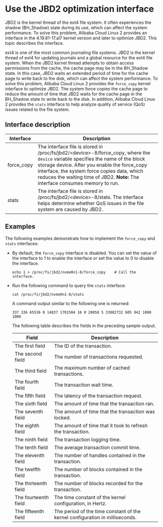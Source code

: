 # Use the JBD2 optimization interface

JBD2 is the kernel thread of the ext4 file system. It often experiences the shadow \(BH\_Shadow\) state during its use, which can affect the system performance. To solve this problem, Alibaba Cloud Linux 2 provides an interface in the 4.19.81-17.al7 kernel version and later to optimize JBD2. This topic describes the interface.

ext4 is one of the most common journaling file systems. JBD2 is the kernel thread of ext4 for updating journals and a global resource for the ext4 file system. When the JBD2 kernel thread attempts to obtain access permissions from the cache, the cache page may be in the BH\_Shadow state. In this case, JBD2 waits an extended period of time for the cache page to write back to the disk, which can affect the system performance. To solve this problem, Alibaba Cloud Linux 2 provides the `force_copy` kernel interface to optimize JBD2. The system force copies the cache page to reduce the amount of time that JBD2 waits for the cache page in the BH\_Shadow state to write back to the disk. In addition, Alibaba Cloud Linux 2 provides the `stats` interface to help analyze quality of service \(QoS\) issues related to the file system.

## Interface description

|Interface|Description|
|---------|-----------|
|force\_copy|The interface file is stored in /proc/fs/jbd2/<device\>-8/force\_copy, where the `device` variable specifies the name of the block storage device. After you enable the force\_copy interface, the system force copies data, which reduces the waiting time of JBD2. **Note:** The interface consumes memory to run. |
|stats|The interface file is stored in /proc/fs/jbd2/<device\>-8/stats. The interface helps determine whether QoS issues in the file system are caused by JBD2.|

## Examples

The following examples demonstrate how to implement the `force_copy` and `stats` interfaces:

-   By default, the `force_copy` interface is disabled. You can set the value of the interface to 1 to enable the interface or set the value to 0 to disable the interface.

    ```
    echo 1 > /proc/fs/jbd2/nvme0n1-8/force_copy    # Call the interface.
    ```

-   Run the following command to query the `stats` interface:

    ```
    cat /proc/fs/jbd2/nvme0n1-8/stats
    ```

    A command output similar to the following one is returned:

    ```
    337 336 65536 0 14837 1701504 16 0 20058 5 33082732 605 942 1000 1000
    ```

    The following table describes the fields in the preceding sample output.

    |Field|Description|
    |-----|-----------|
    |The first field|The ID of the transaction.|
    |The second field|The number of transactions requested.|
    |The third field|The maximum number of cached transactions.|
    |The fourth field|The transaction wait time.|
    |The fifth field|The latency of the transaction request.|
    |The sixth field|The amount of time that the transaction ran.|
    |The seventh field|The amount of time that the transaction was locked.|
    |The eighth field|The amount of time that it took to refresh the transaction.|
    |The ninth field|The transaction logging time.|
    |The tenth field|The average transaction commit time.|
    |The eleventh field|The number of handles contained in the transaction.|
    |The twelfth field|The number of blocks contained in the transaction.|
    |The thirteenth field|The number of blocks recorded for the transaction.|
    |The fourteenth field|The time constant of the kernel configuration, in Hertz.|
    |The fifteenth field|The period of the time constant of the kernel configuration in milliseconds.|


